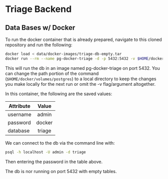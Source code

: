 # Triage Backend

## Data Bases w/ Docker
To run the docker container that is already prepared, navigate to this cloned repository and run the following:

```bash
docker load < data/docker-images/triage-db-empty.tar
docker run --rm --name pg-docker-triage -d -p 5432:5432 -v $HOME/docker/volumes/postgres:/var/lib/postgresql/data triage-db-empty
```

This will run the db in an image named pg-docker-triage on port 5432. You can change the path portion of the command (`$HOME/docker/volumes/postgres`) to a local directory to keep the changes you make locally for the next run or omit the -v flag/argument altogether.

In this container, the following are the saved values:

| Attribute     | Value         |
| ------------- |:-------------:|
| username      | admin         |
| password      | docker        |
| database      | triage        |

We can connect to the db via the command line with:

```bash
psql -h localhost -U admin -d triage
```

Then entering the password in the table above.

The db is nor running on port 5432 with empty tables.
